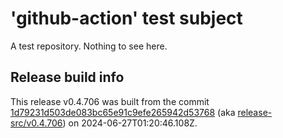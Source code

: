 # 'github-action' test subject

A test repository. Nothing to see here.


## Release build info

This release v0.4.706 was built from the commit [1d79231d503de083bc65e91c9efe265942d53768](https://github.com/kattecon/gh-release-test-ga/tree/1d79231d503de083bc65e91c9efe265942d53768) (aka [release-src/v0.4.706](https://github.com/kattecon/gh-release-test-ga/tree/release-src/v0.4.706)) on 2024-06-27T01:20:46.108Z.
        